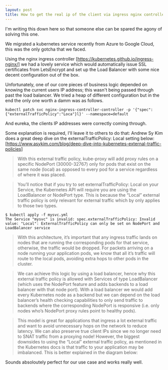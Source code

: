 ```yaml
---
layout: post
title: How to get the real ip of the client via ingress nginx controller on GCP
---
```


I'm writing this down here so that someone else can be spared the agony of solving this one. 

We migrated a kubernetes service recently from Azure to Google Cloud, this was the only gotcha that we faced. 

Using the nginx ingress controller [https://kubernetes.github.io/ingress-nginx/] we had a lovely service which would automatically issue SSL certificates from LetsEncrypt and set up the Load Balancer with some nice decent configuration out of the box.

Unfortunately, one of our core pieces of business logic depended on knowing the current users IP address; this wasn't being passed through past the load balancer.  We tried a heap of different configuration but in the end the only one worth a damm was as follows. 

    kubectl patch svc nginx-ingress-controller-controller -p '{"spec":{"externalTrafficPolicy":"Loca"}l}' --namespace=default
	
And eureka, the clients IP addresses were correctly coming through.

Some explanation is required, I'll leave it to others to do that: Andrew Sy Kim does a great deep dive on the externalTrafficPolicy: Local setting below: [https://www.asykim.com/blog/deep-dive-into-kubernetes-external-traffic-policies]

> With this external traffic policy, kube-proxy will add proxy rules on a specific NodePort (30000-32767) only for pods that exist on the same node (local) as opposed to every pod for a service regardless of where it was placed.

> You’ll notice that if you try to set externalTrafficPolicy: Local on your Service, the Kubernetes API will require you are using the LoadBalancer or NodePort type. This is because the “Local” external traffic policy is only relevant for external traffic which by only applies to those two types. 

    $ kubectl apply -f mysvc.yml
    The Service "mysvc" is invalid: spec.externalTrafficPolicy: Invalid value: "Local": ExternalTrafficPolicy can only be set on NodePort and LoadBalancer service

> With this architecture, it’s important that any ingress traffic lands on nodes that are running the corresponding pods for that service, otherwise, the traffic would be dropped. For packets arriving on a node running your application pods, we know that all it’s traffic will route to the local pods, avoiding extra hops to other pods in the cluster.

> We can achieve this logic by using a load balancer, hence why this external traffic policy is allowed with Services of type LoadBalancer (which uses the NodePort feature and adds backends to a load balancer with that node port).  With a load balancer we would add every Kubernetes node as a backend but we can depend on the load balancer’s health checking capabilities to only send traffic to backends where the corresponding NodePort is responsive (i.e. only nodes who’s NodePort proxy rules point to healthy pods).

> This model is great for applications that ingress a lot external traffic and want to avoid unnecessary hops on the network to reduce latency. We can also preserve true client IPs since we no longer need to SNAT traffic from a proxying node! However, the biggest downsides to using the “Local” external traffic policy, as mentioned in the Kubernetes docs is that traffic to your application may be imbalanced. This is better explained in the diagram below:

Sounds absoloutely perfect for our use case and works really well. 
